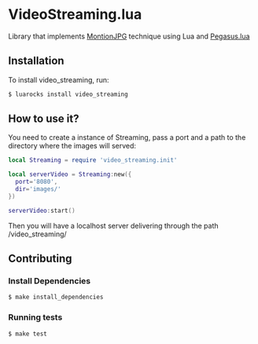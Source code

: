 # VideoStreaming.lua
Library that implements [MontionJPG](https://en.wikipedia.org/wiki/Motion_JPEG) technique using Lua and [Pegasus.lua](http://evandrolg.github.io/pegasus.lua)

## Installation
To install video_streaming, run:
```sh
$ luarocks install video_streaming 
```

## How to use it?
You need to create a instance of Streaming, pass a port and a path to the directory where the images will served:

```lua
local Streaming = require 'video_streaming.init'

local serverVideo = Streaming:new({
  port='8080',
  dir='images/'
})

serverVideo:start()
```

Then you will have a localhost server delivering through the path /video_streaming/ 

## Contributing

### Install Dependencies

```sh
$ make install_dependencies
```

### Running tests

```sh
$ make test
```

